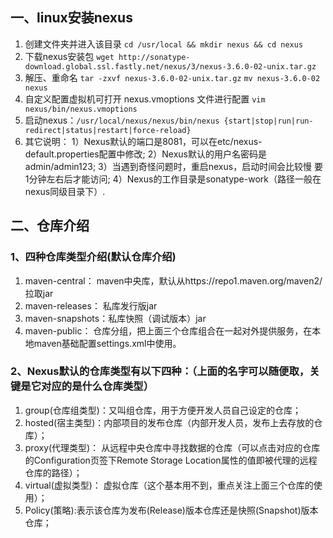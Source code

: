 ## 一、linux安装nexus
1. 创建文件夹并进入该目录 `cd /usr/local && mkdir nexus && cd nexus`
2. 下载nexus安装包 `wget http://sonatype-download.global.ssl.fastly.net/nexus/3/nexus-3.6.0-02-unix.tar.gz`
3. 解压、重命名 `tar -zxvf nexus-3.6.0-02-unix.tar.gz`
`mv nexus-3.6.0-02  nexus`
4. 自定义配置虚拟机可打开 nexus.vmoptions 文件进行配置 `vim nexus/bin/nexus.vmoptions`
5. 启动nexus：`/usr/local/nexus/nexus/bin/nexus {start|stop|run|run-redirect|status|restart|force-reload}`
6. 其它说明：
  1）Nexus默认的端口是8081，可以在etc/nexus-default.properties配置中修改;
  2）Nexus默认的用户名密码是admin/admin123;
  3）当遇到奇怪问题时，重启nexus，启动时间会比较慢 要1分钟左右后才能访问;
  4）Nexus的工作目录是sonatype-work（路径一般在nexus同级目录下）.

## 二、仓库介绍
### 1、四种仓库类型介绍(默认仓库介绍)
1. maven-central：      maven中央库，默认从https://repo1.maven.org/maven2/拉取jar
2. maven-releases：   私库发行版jar
3. maven-snapshots：私库快照（调试版本）jar
4. maven-public：     仓库分组，把上面三个仓库组合在一起对外提供服务，在本地maven基础配置settings.xml中使用。
### 2、Nexus默认的仓库类型有以下四种：（上面的名字可以随便取，关键是它对应的是什么仓库类型）
1. group(仓库组类型)：又叫组仓库，用于方便开发人员自己设定的仓库；
2. hosted(宿主类型)：内部项目的发布仓库（内部开发人员，发布上去存放的仓库）；
3. proxy(代理类型)：  从远程中央仓库中寻找数据的仓库（可以点击对应的仓库的Configuration页签下Remote Storage Location属性的值即被代理的远程仓库的路径）；
4. virtual(虚拟类型)： 虚拟仓库（这个基本用不到，重点关注上面三个仓库的使用）；
5. Policy(策略):表示该仓库为发布(Release)版本仓库还是快照(Snapshot)版本仓库；
